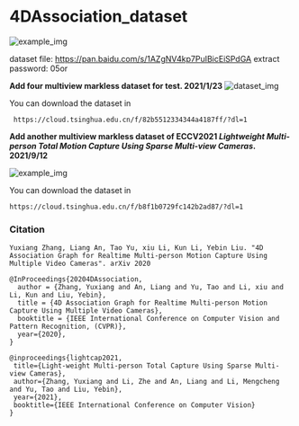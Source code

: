 # 4DAssociation_dataset
![example_img](https://github.com/zhangyux15/4DAssociation_dataset/blob/master/example.jpg)

dataset file: https://pan.baidu.com/s/1AZgNV4kp7PuIBicEiSPdGA 
extract password: 05or 


**Add four multiview markless dataset for test. 2021/1/23**
![dataset_img](https://github.com/zhangyux15/4d_association/blob/windows/markerless_data.png)

You can download the dataset in 
```
 https://cloud.tsinghua.edu.cn/f/82b5512334344a4187ff/?dl=1
```

**Add another multiview markless dataset of ECCV2021 *Lightweight Multi-person Total Motion Capture Using Sparse Multi-view Cameras*. 2021/9/12**

![example_img](https://github.com/zhangyux15/4DAssociation_dataset/blob/master/example_2.jpg)

You can download the dataset in 
```
https://cloud.tsinghua.edu.cn/f/b8f1b0729fc142b2ad87/?dl=1
```


### Citation

```
Yuxiang Zhang, Liang An, Tao Yu, xiu Li, Kun Li, Yebin Liu. "4D Association Graph for Realtime Multi-person Motion Capture Using Multiple Video Cameras". arXiv 2020

@InProceedings{20204DAssociation,
  author = {Zhang, Yuxiang and An, Liang and Yu, Tao and Li, xiu and Li, Kun and Liu, Yebin},
  title = {4D Association Graph for Realtime Multi-person Motion Capture Using Multiple Video Cameras},
  booktitle = {IEEE International Conference on Computer Vision and Pattern Recognition, (CVPR)},
  year={2020},
}

@inproceedings{lightcap2021,
 title={Light-weight Multi-person Total Capture Using Sparse Multi-view Cameras},
 author={Zhang, Yuxiang and Li, Zhe and An, Liang and Li, Mengcheng and Yu, Tao and Liu, Yebin},
 year={2021},
 booktitle={IEEE International Conference on Computer Vision}
}
```
